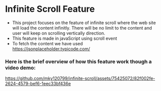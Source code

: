 # Infinite Scroll Feature
- This project focuses on the feature of infinite scroll where the web site will load the content infinitly. There will be no limit to the content and user will keep on scrolling vertically direction.
- This feature is made in javaScript using scroll event
- To fetch the content we have used https://jsonplaceholder.typicode.com/

### Here is the brief overview of how this feature work though a video demo:

https://github.com/mky120799/infinite-scroll/assets/75425072/82f002fe-2624-4579-bef6-1eec33bf436e

